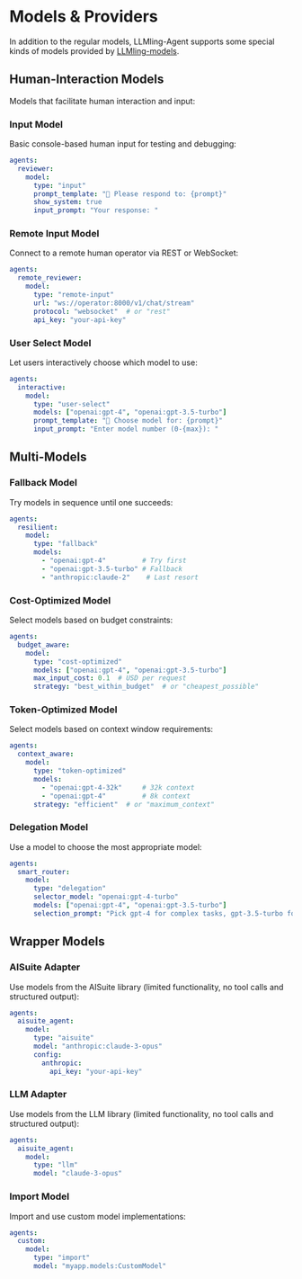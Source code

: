 # Models & Providers


In addition to the regular models, LLMling-Agent supports some special kinds of models
provided by [LLMling-models](https://github.com/phil65/LLMling-models).


## Human-Interaction Models
Models that facilitate human interaction and input:

### Input Model
Basic console-based human input for testing and debugging:
```yaml
agents:
  reviewer:
    model:
      type: "input"
      prompt_template: "👤 Please respond to: {prompt}"
      show_system: true
      input_prompt: "Your response: "
```

### Remote Input Model
Connect to a remote human operator via REST or WebSocket:
```yaml
agents:
  remote_reviewer:
    model:
      type: "remote-input"
      url: "ws://operator:8000/v1/chat/stream"
      protocol: "websocket"  # or "rest"
      api_key: "your-api-key"
```

### User Select Model
Let users interactively choose which model to use:
```yaml
agents:
  interactive:
    model:
      type: "user-select"
      models: ["openai:gpt-4", "openai:gpt-3.5-turbo"]
      prompt_template: "🤖 Choose model for: {prompt}"
      input_prompt: "Enter model number (0-{max}): "
```

## Multi-Models

### Fallback Model
Try models in sequence until one succeeds:
```yaml
agents:
  resilient:
    model:
      type: "fallback"
      models:
        - "openai:gpt-4"         # Try first
        - "openai:gpt-3.5-turbo" # Fallback
        - "anthropic:claude-2"    # Last resort
```

### Cost-Optimized Model
Select models based on budget constraints:
```yaml
agents:
  budget_aware:
    model:
      type: "cost-optimized"
      models: ["openai:gpt-4", "openai:gpt-3.5-turbo"]
      max_input_cost: 0.1  # USD per request
      strategy: "best_within_budget"  # or "cheapest_possible"
```

### Token-Optimized Model
Select models based on context window requirements:
```yaml
agents:
  context_aware:
    model:
      type: "token-optimized"
      models:
        - "openai:gpt-4-32k"     # 32k context
        - "openai:gpt-4"         # 8k context
      strategy: "efficient"  # or "maximum_context"
```

### Delegation Model
Use a model to choose the most appropriate model:
```yaml
agents:
  smart_router:
    model:
      type: "delegation"
      selector_model: "openai:gpt-4-turbo"
      models: ["openai:gpt-4", "openai:gpt-3.5-turbo"]
      selection_prompt: "Pick gpt-4 for complex tasks, gpt-3.5-turbo for simple queries."
```

## Wrapper Models

### AISuite Adapter
Use models from the AISuite library (limited functionality, no tool calls and structured output):
```yaml
agents:
  aisuite_agent:
    model:
      type: "aisuite"
      model: "anthropic:claude-3-opus"
      config:
        anthropic:
          api_key: "your-api-key"
```

### LLM Adapter
Use models from the LLM library (limited functionality, no tool calls and structured output):
```yaml
agents:
  aisuite_agent:
    model:
      type: "llm"
      model: "claude-3-opus"
```

### Import Model
Import and use custom model implementations:
```yaml
agents:
  custom:
    model:
      type: "import"
      model: "myapp.models:CustomModel"
```
